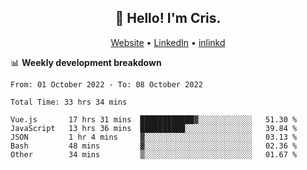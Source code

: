 
<h2 align="center">👋 Hello! I'm Cris.</h2>
<p align="center">
  <a href="https://www.criscunas.dev">Website</a> •
  <a href="https://www.linkedin.com/in/cristophercunas/">LinkedIn</a> •
  <a href="https://www.inlinkd.app/user/cristophercunas">inlinkd</a>
</p>


📊 **Weekly development breakdown**
<!--START_SECTION:waka-->

```text
From: 01 October 2022 - To: 08 October 2022

Total Time: 33 hrs 34 mins

Vue.js       17 hrs 31 mins  ████████████▓░░░░░░░░░░░░   51.30 %
JavaScript   13 hrs 36 mins  ██████████░░░░░░░░░░░░░░░   39.84 %
JSON         1 hr 4 mins     ▓░░░░░░░░░░░░░░░░░░░░░░░░   03.13 %
Bash         48 mins         ▓░░░░░░░░░░░░░░░░░░░░░░░░   02.36 %
Other        34 mins         ▒░░░░░░░░░░░░░░░░░░░░░░░░   01.67 %
```

<!--END_SECTION:waka-->
